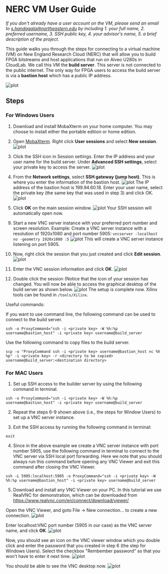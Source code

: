 # NERC VM User Guide

*If you don't already have a user account on the VM, please send an email to s.handagala@northeastern.edu by including 1. your full name, 2. preferred username, 3. SSH public key, 4. your advisor's name, 5. a brief description of the project.*

This guide walks you through the steps for connecting to a virtual machine (VM) on New England Research Cloud (NERC) that will allow you to build FPGA bitstreams and host applications that run on Alveo U280s in CloudLab. We call this VM the **build server**. This server is not connected to the public internet. The only way for FPGA users to access the build server is via a **bastion host** which has a public IP address.

![plot](images/nerc_setup.png)

## Steps

### For Windows Users

1. Download and install MobaXterm on your home computer. You may choose to install either the portable edition or home edition. 

2. Open [MobaXterm](https://mobaxterm.mobatek.net/download-home-edition.html). Right click **User sessions** and select **New session**.
![plot](images/mobax_session.png)

3. Click the SSH icon in Session settings. Enter the IP address and your user name for the build server. Under **Advanced SSH settings**, select your private key to access the server. 
![plot](images/mobax_ssh.png)

4. From the **Network settings**, select **SSH gateway (jump host)**. This is where you enter the information of the bastion host. 
![plot](images/mobax_gateway.png)
The IP address of the bastion host is 199.94.60.18. Enter your user name, select the private key (the same key that was used in step 3) and click OK. 
![plot](images/gateway_config.png)

5. Click **OK** on the main session window. 
![plot](images/config_done.png)
Your SSH session will automatically open now. 

<!-- 6. You may now create a VNC server instance on the VM. Run the command ````vncserver````.
![plot](images/vnc_shell.png)

7. Now create a VNC startup configuration file named xstartup in ````<your home directory>/.vnc/````. Run the following command
![plot](images/vnc_config.png)
and paste the following on the file.

````bash
#!/bin/sh
# Start Gnome 3 Desktop 
[ -x /etc/vnc/xstartup ] && exec /etc/vnc/xstartup
[ -r $HOME/.Xresources ] && xrdb $HOME/.Xresources
vncconfig -iconic &
dbus-launch --exit-with-session gnome-session &
````

Save the file and exit the text editor.

8. Kill the vncserver instance that you just created by running ````vncserver -kill :<vnc port number>````.
![plot](images/vnc_kill.png)-->

9. Start a new VNC server instance with your preferred port number and screen resolution.
Example: Create a VNC server instance with a resolution of 1920x1080 and port number 5905: ````vncserver -localhost no -geometry 1920x1080 :5````
![plot](images/vnc_instance.png)
This will create a VNC server instance listening on port 5905.

10. Now, right click the session that you just created and click **Edit session**.
![plot](images/vnc_edit.png)

11. Enter the VNC session information and click **OK**.
![plot](images/vnc_enter_info.png)

12. Double click the session (Notice that the icon of your session has changed. You will now be able to access the graphical desktop of the build server as shown below.
![plot](images/setup_done.png)
The setup is complete now. Xilinx tools can be found in ````/tools/Xilinx````.

Useful commands:

If you want to use command line, the following command can be used to connect to the build server.

````ssh -o ProxyCommand="ssh -i <private key> -W %h:%p username@bastion_host" -i <private key> username@build_server````

Use the following command to copy files to the build server.

````scp -o "ProxyCommand ssh -i <private key> username@bastion_host nc %h %p" -i <private key> -r <directory to be copied> username@build_server:<destination directory>````

### For MAC Users

1. Set up SSH access to the builder server by using the following command in terminal.

````ssh -o ProxyCommand="ssh -i <private key> -W %h:%p username@bastion_host" -i <private key> username@build_server````

2. Repeat the steps 6-9 shown above (i.e., the steps for Window Users) to set up a VNC server instance.

3. Exit the SSH access by running the following command in terminal:

````exit````

4. Since in the above example we create a VNC server instance with port number 5905, use the following command in terminal to connect to the VNC server via SSH local port forwarding. Here we note that you should always run this command before opening any VNC Viewer and exit this command after closing the VNC Viewer.

````ssh -L 5905:localhost:5905 -o ProxyCommand="ssh -i <private key> -W %h:%p username@bastion_host" -i <private key> username@build_server````

5. Download and install any VNC Viewer on your PC. In this tutorial we use RealVNC for demonstration, which can be downloaded from https://www.realvnc.com/en/connect/download/viewer/

Open the VNC Viewer, and goto File &#8594; New connection... to create a new connection.
![plot](images/mac_vnc1.png)

Enter localhost:VNC port number (5905 in our case) as the VNC server name, and click **OK**.
![plot](images/mac_vnc2.png)

Now, you should see an icon on the VNC viewer window which you double click and enter the password that you created in step 6 (the step for Windows Users). Select the checkbox "Rembember password" so that you won't have to enter it next time.
![plot](images/mac_vnc3.png)

You should be able to see the VNC desktop now.
![plot](images/mac_vnc4.png)
